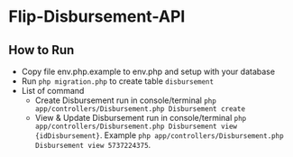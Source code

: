 # Flip-Disbursement-API

## How to Run

- Copy file env.php.example to env.php and setup with your database
- Run `php migration.php` to create table `disbursement`
- List of command
  - Create Disbursement run in console/terminal `php app/controllers/Disbursement.php Disbursement create`
  - View & Update Disbursement run in console/terminal `php app/controllers/Disbursement.php Disbursement view {idDisbursement}`. Example `php app/controllers/Disbursement.php Disbursement view 5737224375`.
